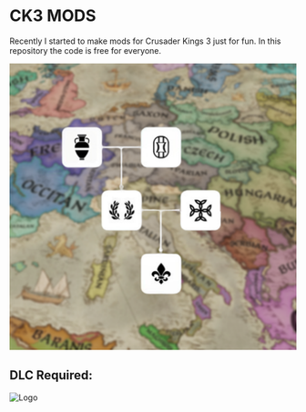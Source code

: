# CK3 MODS

Recently I started to make mods for Crusader Kings 3 just for fun. In this repository the code is free for everyone.

![Logo](2863719321/thumbnail.png)

## DLC Required:

![Logo](https://ck3.paradoxwikis.com/images/7/78/Banner_Roads_to_Power.jpg)
